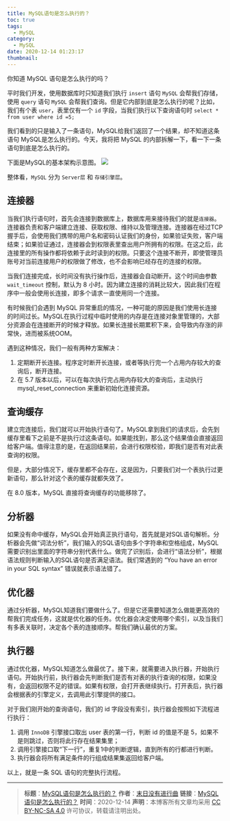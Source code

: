```yaml
---
title: MySQL语句是怎么执行的？
toc: true
tags:
  - MySQL
category:
  - MySQL
date: 2020-12-14 01:23:17
thumbnail:
---
```


你知道 MySQL 语句是怎么执行的吗？
<!--more-->

平时我们开发，使用数据库时只知道我们执行 `insert` 语句 `MySQL` 会帮我们存储，使用 `query` 语句 `MySQL` 会帮我们查询。但是它内部到底是怎么执行的呢？比如，我们有个表 `user`，表里仅有一个 `id` 字段，当我们执行以下查询语句时 
`select * from user where id =5;`

我们看到的只是输入了一条语句，MySQL给我们返回了一个结果，却不知道这条语句 MySQL是怎么执行的。今天，我将把 MySQL 的内部拆解一下，看一下一条语句到底是怎么执行的。

下面是MySQL的基本架构示意图。
![](https://cdn.jsdelivr.net/gh/Tryking/images/mysql/MySQL_logic.png)

整体看，`MySQL` 分为 `Server层` 和 `存储引擎层`。

## 连接器
当我们执行语句时，首先会连接到数据库上，数据库用来接待我们的就是`连接器`。连接器负责和客户端建立连接、获取权限、维持以及管理连接。连接器在经过TCP握手后，会使用我们携带的用户名和密码认证我们的身份，如果验证失败，客户端结束；如果验证通过，连接器会到权限表里查出用户所拥有的权限。在这之后，此连接里的所有操作都将依赖于此时读到的权限。只要这个连接不断开，即使管理员账号对当前连接用户的权限做了修改，也不会影响已经存在的连接的权限。

当我们连接完成，长时间没有执行操作后，连接器会自动断开。这个时间由参数 `wait_timeout` 控制，默认为 8 小时。因为建立连接的消耗比较大，因此我们在程序中一般会使用长连接，即多个请求一直使用同一个连接。

有时候我们会遇到 MySQL 异常重启的情况，一种可能的原因是我们使用长连接的时间过长。MySQL在执行过程中临时使用的内存是在连接对象里管理的，大部分资源会在连接断开的时候才释放。如果长连接长期累积下来，会导致内存涨的非常快，进而被系统OOM。

遇到这种情况，我们一般有两种方案解决：
1. 定期断开长连接。程序定时断开长连接，或者等执行完一个占用内存较大的查询后，断开连接。
2. 在 5.7 版本以后，可以在每次执行完占用内存较大的查询后，主动执行 mysql_reset_connection 来重新初始化连接资源。

## 查询缓存
建立完连接后，我们就可以开始执行语句了。MySQL拿到我们的请求后，会先到缓存里看下之前是不是执行过这条语句。如果能找到，那么这个结果值会直接返回给客户端。值得注意的是，在返回结果前，会进行权限校验，即我们是否有对此表查询的权限。

但是，大部分情况下，缓存里都不会存在，这是因为，只要我们对一个表执行过更新语句，那么针对这个表的缓存就都失效了。

在 8.0 版本，MySQL 直接将查询缓存的功能移除了。

## 分析器
如果没有命中缓存，MySQL会开始真正执行语句，首先就是对SQL语句解析。分析器会先做“词法分析”，我们输入的SQL语句由多个字符串和空格组成，MySQL需要识别出里面的字符串分别代表什么。做完了识别后，会进行“语法分析”，根据语法规则判断输入的SQL语句是否满足语法。我们常遇到的 “You have an error in your SQL syntax” 错误就表示语法错了。

## 优化器
通过分析器，MySQL知道我们要做什么了。但是它还需要知道怎么做能更高效的帮我们完成任务，这就是优化器的任务。优化器会决定使用哪个索引，以及当我们有多表关联时，决定各个表的连接顺序。帮我们确认最优的方案。

## 执行器
通过优化器，MySQL知道怎么做最优了。接下来，就需要进入执行器，开始执行语句。开始执行前，执行器会先判断我们是否有对表的执行查询的权限，如果没有，会返回权限不足的错误。如果有权限，会打开表继续执行。打开表后，执行器会根据表的引擎定义，去调用此引擎提供的接口。

对于我们刚开始的查询语句，我们的 id 字段没有索引，执行器会按照如下流程进行执行：
1. 调用 `InnoDB` 引擎接口取出 user 表的第一行，判断 id 的值是不是 5，如果不是则跳过，否则将此行存在结果集里；
2. 调用引擎接口取“下一行”，重复1中的判断逻辑，直到所有的行都进行判断。
3. 执行器会将所有满足条件的行组成结果集返回给客户端。

以上，就是一条 SQL 语句的完整执行流程。

---
> **标题**：[MySQL语句是怎么执行的？](https://dengkaiting.com/)
> **作者**：[末日没有进行曲](https://dengkaiting.com/)
> **链接**：[MySQL语句是怎么执行的？](https://dengkaiting.com/)
> **时间**：2020-12-14
> **声明**：本博客所有文章均采用 [CC BY-NC-SA 4.0](https://creativecommons.org/licenses/by-nc-sa/4.0/deed.zh) 许可协议，转载请注明出处。